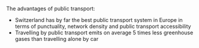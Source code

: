 The advantages of public transport:

- Switzerland has by far the best public transport system in Europe in terms of punctuality, network density and public transport accessibility
- Travelling by public transport emits on average 5 times less greenhouse gases than travelling alone by car
